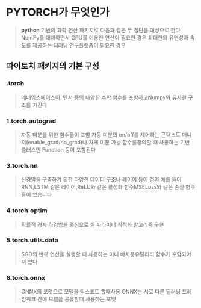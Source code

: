 # PYTORCH가 무엇인가
>**python** 기반의 과학 연산 패키지로 다음과 같은 두 집단을
>대상으로 한다
    NumPy를 대체하면서 GPU를 이용한 연산이 필요한 경우 최대한의 유연성과 속도를 제공하는 딥러닝 연구플랫폼이 필요한 경우

## 파이토치 패키지의 기본 구성

### .torch
>메네임스페이스이. 텐서 등의 다양한 수학 함수를 포함하고Numpy와 유사한 구조를 가진다

### 1.torch.autograd
>자동 미분을 위한 함수들이 포함 자동 미분의 on/off를 제어하는 콘텍스트 매니저(enable_grad/no_grad)나 자체 미분 가능 함수를정의할 때 사용하는 기반 클래스인 Function  등이 포함된다

### 3.torch.nn
>신경망을 구축하기 위한 다양한 데이터 구조나 레이어 등이 정의 예를 들어 RNN,LSTM 같은 레이어,ReLU와 같은 활성화 함수MSELoss와 같은 손실 함수들이 있습니다

### 4.torch.optim
>확률적 경사 하강법을 중심으로 한 파라미터 최적화 알고리즘 구현

### 5.torch.utils.data
>SGD의 반복 연산을 실행할 때 사용하는 미니 배치용유틸리티 함수가 포함되어져 있다

### 6.torch.onnx
>ONNX의 포맷으로 모델을 익스포트 할때사용 ONNX는 서로 다른 딥러닝 프레임워크 간에 모델을 공유할때 사용하는 포맷

